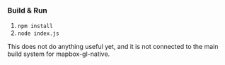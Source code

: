 ### Build & Run

1. `npm install`
2. `node index.js`

This does not do anything useful yet, and it is not connected to the main build system for mapbox-gl-native.
